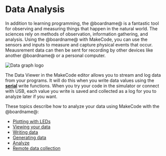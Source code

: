 # Data Analysis

In addition to learning programming, the @boardname@ is a fantastic tool for observing and measuring things that happen in the natural world. The sciences rely on methods of observation, information gathering, and analysis. Using the @boardname@ with MakeCode, you can use the sensors and inputs to measure and capture physical events that occur. Meausrement data can then be sent for recording by other devices like another @boardname@ or a personal computer.

![Data graph logo](/static/mb/device/data-analysis/data-analysis.jpg)

The Data Viewer in the MakeCode editor allows you to stream and log data from your programs. It will do this when you write data values using the **[serial](/reference/serial)** write functions. When you try your code in the simulator or connect with USB, each value you write is saved and collected as a log for you to analyze later if you want.

These topics describe how to analyze your data using MakeCode with the @boardname@:

* [Plotting with LEDs](./data-analysis/led-plotting)
* [Viewing your data](./data-analysis/viewing)
* [Writing data](./data-analysis/writing)
* [Generating data](./data-analysis/generating)
* [Analyze](./data-analysis/analyze)
* [Remote data collection](./data-analysis/remote)
